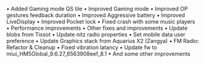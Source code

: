 • Added Gaming mode QS tile
• Improved Gaming mode
• Improved OP gestures feedback duration
• Improved Aggressive battery
• Improved LiveDisplay
• Improved Pocket lock
• Fixed crash with some music players
• Performance improvements
• Other fixes and improvements
• Update blobs from Tissot
• Update nitz radio properties 
• Set mobile data user preference
• Update Graphics stack from Aquarius X2 (Zangya) 
• FM Radio: Refactor & Cleanup
• Fixed vibration latancy
• Update fw to miui_HM5Global_9.6.27_6563908eef_8.1
• And some other improvements

